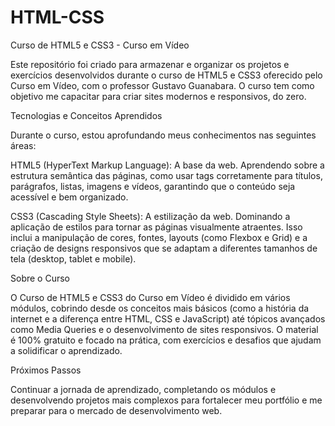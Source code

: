 # HTML-CSS
 Curso de HTML5 e CSS3 - Curso em Vídeo

Este repositório foi criado para armazenar e organizar os projetos e exercícios desenvolvidos durante o curso de HTML5 e CSS3 oferecido pelo Curso em Vídeo, com o professor Gustavo Guanabara. O curso tem como objetivo me capacitar para criar sites modernos e responsivos, do zero.

Tecnologias e Conceitos Aprendidos

Durante o curso, estou aprofundando meus conhecimentos nas seguintes áreas:

HTML5 (HyperText Markup Language): A base da web. Aprendendo sobre a estrutura semântica das páginas, como usar tags corretamente para títulos, parágrafos, listas, imagens e vídeos, garantindo que o conteúdo seja acessível e bem organizado.

CSS3 (Cascading Style Sheets): A estilização da web. Dominando a aplicação de estilos para tornar as páginas visualmente atraentes. Isso inclui a manipulação de cores, fontes, layouts (como Flexbox e Grid) e a criação de designs responsivos que se adaptam a diferentes tamanhos de tela (desktop, tablet e mobile).

Sobre o Curso

O Curso de HTML5 e CSS3 do Curso em Vídeo é dividido em vários módulos, cobrindo desde os conceitos mais básicos (como a história da internet e a diferença entre HTML, CSS e JavaScript) até tópicos avançados como Media Queries e o desenvolvimento de sites responsivos. O material é 100% gratuito e focado na prática, com exercícios e desafios que ajudam a solidificar o aprendizado.

Próximos Passos

Continuar a jornada de aprendizado, completando os módulos e desenvolvendo projetos mais complexos para fortalecer meu portfólio e me preparar para o mercado de desenvolvimento web.
